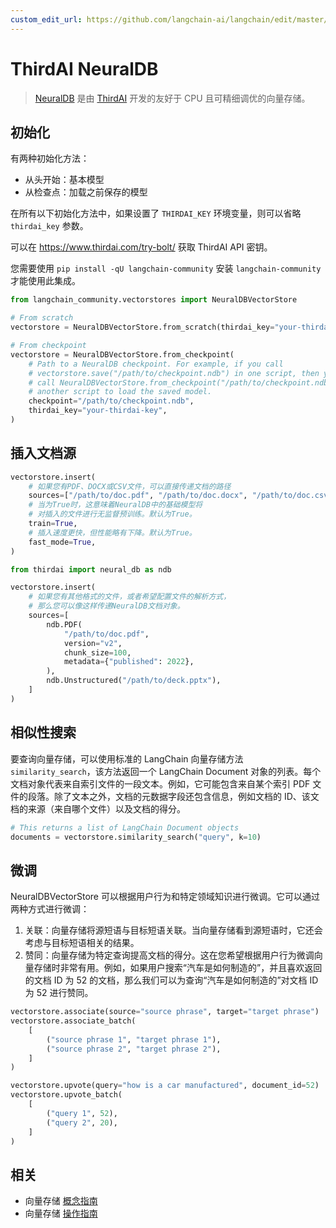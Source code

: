 ```yaml
---
custom_edit_url: https://github.com/langchain-ai/langchain/edit/master/docs/docs/integrations/vectorstores/thirdai_neuraldb.ipynb
---
```


# ThirdAI NeuralDB

>[NeuralDB](https://www.thirdai.com/neuraldb-enterprise/) 是由 [ThirdAI](https://www.thirdai.com/) 开发的友好于 CPU 且可精细调优的向量存储。

## 初始化

有两种初始化方法：
- 从头开始：基本模型
- 从检查点：加载之前保存的模型

在所有以下初始化方法中，如果设置了 `THIRDAI_KEY` 环境变量，则可以省略 `thirdai_key` 参数。

可以在 https://www.thirdai.com/try-bolt/ 获取 ThirdAI API 密钥。

您需要使用 `pip install -qU langchain-community` 安装 `langchain-community` 才能使用此集成。

```python
from langchain_community.vectorstores import NeuralDBVectorStore

# From scratch
vectorstore = NeuralDBVectorStore.from_scratch(thirdai_key="your-thirdai-key")

# From checkpoint
vectorstore = NeuralDBVectorStore.from_checkpoint(
    # Path to a NeuralDB checkpoint. For example, if you call
    # vectorstore.save("/path/to/checkpoint.ndb") in one script, then you can
    # call NeuralDBVectorStore.from_checkpoint("/path/to/checkpoint.ndb") in
    # another script to load the saved model.
    checkpoint="/path/to/checkpoint.ndb",
    thirdai_key="your-thirdai-key",
)
```

## 插入文档源

```python
vectorstore.insert(
    # 如果您有PDF、DOCX或CSV文件，可以直接传递文档的路径
    sources=["/path/to/doc.pdf", "/path/to/doc.docx", "/path/to/doc.csv"],
    # 当为True时，这意味着NeuralDB中的基础模型将
    # 对插入的文件进行无监督预训练。默认为True。
    train=True,
    # 插入速度更快，但性能略有下降。默认为True。
    fast_mode=True,
)

from thirdai import neural_db as ndb

vectorstore.insert(
    # 如果您有其他格式的文件，或者希望配置文件的解析方式，
    # 那么您可以像这样传递NeuralDB文档对象。
    sources=[
        ndb.PDF(
            "/path/to/doc.pdf",
            version="v2",
            chunk_size=100,
            metadata={"published": 2022},
        ),
        ndb.Unstructured("/path/to/deck.pptx"),
    ]
)
```

## 相似性搜索

要查询向量存储，可以使用标准的 LangChain 向量存储方法 `similarity_search`，该方法返回一个 LangChain Document 对象的列表。每个文档对象代表来自索引文件的一段文本。例如，它可能包含来自某个索引 PDF 文件的段落。除了文本之外，文档的元数据字段还包含信息，例如文档的 ID、该文档的来源（来自哪个文件）以及文档的得分。

```python
# This returns a list of LangChain Document objects
documents = vectorstore.similarity_search("query", k=10)
```

## 微调

NeuralDBVectorStore 可以根据用户行为和特定领域知识进行微调。它可以通过两种方式进行微调：
1. 关联：向量存储将源短语与目标短语关联。当向量存储看到源短语时，它还会考虑与目标短语相关的结果。
2. 赞同：向量存储为特定查询提高文档的得分。这在您希望根据用户行为微调向量存储时非常有用。例如，如果用户搜索“汽车是如何制造的”，并且喜欢返回的文档 ID 为 52 的文档，那么我们可以为查询“汽车是如何制造的”对文档 ID 为 52 进行赞同。

```python
vectorstore.associate(source="source phrase", target="target phrase")
vectorstore.associate_batch(
    [
        ("source phrase 1", "target phrase 1"),
        ("source phrase 2", "target phrase 2"),
    ]
)

vectorstore.upvote(query="how is a car manufactured", document_id=52)
vectorstore.upvote_batch(
    [
        ("query 1", 52),
        ("query 2", 20),
    ]
)
```

## 相关

- 向量存储 [概念指南](/docs/concepts/#vector-stores)
- 向量存储 [操作指南](/docs/how_to/#vector-stores)